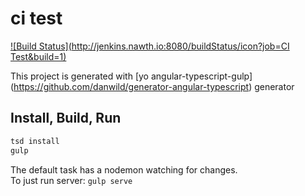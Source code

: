 # ci test

[![Build Status](http://jenkins.nawth.io:8080/buildStatus/icon?job=CI Test&build=1)](http://jenkins.nawth.io:8080/job/CI%20Test/1/)

This project is generated with [yo angular-typescript-gulp] (https://github.com/danwild/generator-angular-typescript)
generator

## Install, Build, Run

```bash
tsd install
gulp
```

The default task has a nodemon watching for changes.<br/>
To just run server: `gulp serve`